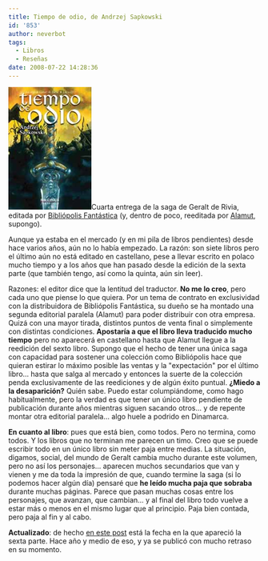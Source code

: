 ```yaml
---
title: Tiempo de odio, de Andrzej Sapkowski
id: '853'
author: neverbot
tags:
  - Libros
  - Reseñas
date: 2008-07-22 14:28:36
---
```


![Tiempo de Odio, de Andrzej Sapkowski](./tiempo-de-odio-de-andrzej-sapkowski/tiempo_de_odio_-_sapkowski.jpg "Tiempo de Odio, de Andrzej Sapkowski")Cuarta entrega de la saga de Geralt de Rivia, editada por [Bibliópolis Fantástica](http://www.bibliopolis.org/editorial/bibliofan/tiempoodio.htm) (y, dentro de poco, reeditada por [Alamut](http://www.alamutediciones.com/alamut/), supongo).

Aunque ya estaba en el mercado (y en mi pila de libros pendientes) desde hace varios años, aún no lo había empezado. La razón: son siete libros pero el último aún no está editado en castellano, pese a llevar escrito en polaco mucho tiempo y a los años que han pasado desde la edición de la sexta parte (que también tengo, así como la quinta, aún sin leer).

Razones: el editor dice que la lentitud del traductor. **No me lo creo**, pero cada uno que piense lo que quiera. Por un tema de contrato en exclusividad con la distribuidora de Bibliópolis Fantástica, su dueño se ha montado una segunda editorial paralela (Alamut) para poder distribuir con otra empresa. Quizá con una mayor tirada, distintos puntos de venta final o simplemente con distintas condiciones. **Apostaría a que el libro lleva traducido mucho tiempo** pero no aparecerá en castellano hasta que Alamut llegue a la reedición del sexto libro. Supongo que el hecho de tener una única saga con capacidad para sostener una colección como Bibliópolis hace que quieran estirar lo máximo posible las ventas y la "expectación" por el último libro... hasta que salga al mercado y entonces la suerte de la colección penda exclusivamente de las reediciones y de algún éxito puntual. **¿Miedo a la desaparición?** Quién sabe. Puedo estar columpiándome, como hago habitualmente, pero la verdad es que tener un único libro pendiente de publicación durante años mientras siguen sacando otros... y de repente montar otra editorial paralela... algo huele a podrido en Dinamarca.

**En cuanto al libro**: pues que está bien, como todos. Pero no termina, como todos. Y los libros que no terminan me parecen un timo. Creo que se puede escribir todo en un único libro sin meter paja entre medias. La situación, digamos, social, del mundo de Geralt cambia mucho durante este volumen, pero no así los personajes... aparecen muchos secundarios que van y vienen y me da toda la impresión de que, cuando termine la saga (si lo podemos hacer algún día) pensaré que **he leído mucha paja que sobraba** durante muchas páginas. Parece que pasan muchas cosas entre los personajes, que avanzan, que cambian... y al final del libro todo vuelve a estar más o menos en el mismo lugar que al principio. Paja bien contada, pero paja al fin y al cabo.

**Actualizado**: de hecho [en este post](http://localhost:8000/libros/un-apunte-rapido/) está la fecha en la que apareció la sexta parte. Hace año y medio de eso, y ya se publicó con mucho retraso en su momento.